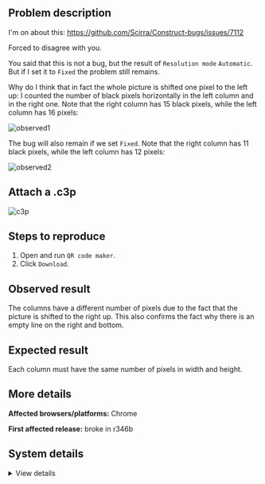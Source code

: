 ## Problem description

I'm on about this: https://github.com/Scirra/Construct-bugs/issues/7112

Forced to disagree with you.

You said that this is not a bug, but the result of `Resolution mode` `Automatic`. But if I set it to `Fixed` the problem still remains.

Why do I think that in fact the whole picture is shifted one pixel to the left up: I counted the number of black pixels horizontally in the left column and in the right one. Note that the right column has 15 black pixels, while the left column has 16 pixels:

![observed1](https://github.com/WilsonPercival/WilsonPercival/assets/91274932/0a1a4722-b597-4905-89bb-405a0488f667)

The bug will also remain if we set `Fixed`. Note that the right column has 11 black pixels, while the left column has 12 pixels:

![observed2](https://github.com/WilsonPercival/WilsonPercival/assets/91274932/a559f16b-b670-48e2-ad1b-948e2c5e4a6a)

## Attach a .c3p

![c3p](https://github.com/WilsonPercival/WilsonPercival/assets/91274932/05174370-a055-4b03-822f-f427857eabf2)

## Steps to reproduce

1. Open and run `QR code maker`.
2. Click `Download`.

## Observed result

The columns have a different number of pixels due to the fact that the picture is shifted to the right up. This also confirms the fact why there is an empty line on the right and bottom.

## Expected result

Each column must have the same number of pixels in width and height.

## More details



**Affected browsers/platforms:** Chrome

**First affected release:** broke in r346b

## System details

<details><summary>View details</summary>

Platform information
Product: Construct 3 r346 (beta)
Browser: Chrome 109.0.5414.120
Browser engine: Chromium
Context: browser
Operating system: Windows NT 0.1.0
Device type: desktop
Device pixel ratio: 1
Logical CPU cores: 2
Approx. device memory: 4 GB
User agent: Mozilla/5.0 (Windows NT 10.0; Win64; x64) AppleWebKit/537.36 (KHTML, like Gecko) Chrome/109.0.0.0 Safari/537.36
Language setting: en-US

Local storage
Storage quota (approx): 59 gb
Storage usage (approx): 428 mb (0.7%)
Persistant storage: No

Browser support notes
This list contains missing features that are not required, but could improve performance or user experience if supported.

UI effects are disabled in settings.
WebGL indicates a major performance caveat. It is probably using software rendering.
WebGL information
Version string: WebGL 2.0 (OpenGL ES 3.0 Chromium)
Numeric version: 2
Supports NPOT textures: yes
Supports GPU profiling: no
Supports highp precision: yes
Vendor: Google Inc. (Google)
Renderer: ANGLE (Google, Vulkan 1.3.0 (SwiftShader Device (Subzero) (0x0000C0DE)), SwiftShader driver)
Major performance caveat: yes
Maximum texture size: 8192
Point size range: 1 to 1023
Extensions:

EXT_color_buffer_float
EXT_color_buffer_half_float
EXT_float_blend
EXT_texture_compression_bptc
EXT_texture_compression_rgtc
EXT_texture_filter_anisotropic
OES_draw_buffers_indexed
OES_texture_float_linear
WEBGL_compressed_texture_astc
WEBGL_compressed_texture_etc
WEBGL_compressed_texture_etc1
WEBGL_compressed_texture_s3tc
WEBGL_compressed_texture_s3tc_srgb
WEBGL_debug_renderer_info
WEBGL_lose_context
WEBGL_multi_draw
OVR_multiview2
Audio information
System sample rate: 48000 Hz
Output channels: 2
Output interpretation: speakers
Supported decode formats:

WebM Opus (audio/webm; codecs=opus)
Ogg Opus (audio/ogg; codecs=opus)
WebM Vorbis (audio/webm; codecs=vorbis)
Ogg Vorbis (audio/ogg; codecs=vorbis)
MPEG-4 AAC (audio/mp4; codecs=mp4a.40.5)
MP3 (audio/mpeg)
FLAC (audio/flac)
PCM WAV (audio/wav; codecs=1)
Supported encode formats:

WebM Opus (audio/webm; codecs=opus)
Video information
Supported decode formats:

WebM AV1 (video/webm; codecs=av01.0.00M.08)
MP4 AV1 (video/mp4; codecs=av01.0.00M.08)
WebM VP9 (video/webm; codecs=vp9)
WebM VP8 (video/webm; codecs=vp8)
Ogg Theora (video/ogg; codecs=theora)
H.264 (video/mp4; codecs=avc1.42E01E)
Supported encode formats:

WebM VP9 (video/webm; codecs=vp9)
WebM VP8 (video/webm; codecs=vp8)

</details>
